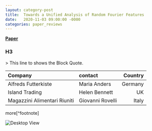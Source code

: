 ```yaml
---
layout: category-post
title:  Towards a Unified Analysis of Random Fourier Features
date:   2020-11-03 09:00:00 -0000
categories: paper_reviews
---
```

[**Paper**](https://arxiv.org/abs/1806.09178)

<h3 data-toc-skip>H3</h3>
> This line to shows the Block Quote.

| Company                      | contact          | Country |
|:-----------------------------|:-----------------|--------:|
| Alfreds Futterkiste          | Maria Anders     | Germany |
| Island Trading               | Helen Bennett    | UK      |
| Magazzini Alimentari Riuniti | Giovanni Rovelli | Italy   |

more[^footnote]

![Desktop View](/assets/img/sample/mockup.png)